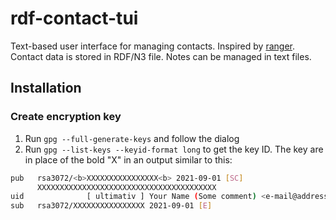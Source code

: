 # rdf-contact-tui

Text-based user interface for managing contacts.
Inspired by [ranger](https://en.wikipedia.org/wiki/Ranger_(file_manager)).
Contact data is stored in RDF/N3 file.
Notes can be managed in text files.

## Installation

### Create encryption key

1. Run <code>gpg --full-generate-keys</code> and follow the dialog
2. Run <code>gpg --list-keys --keyid-format long</code> to get the key ID. The key are in place of the bold "X" in an output similar to this:

```bash
pub   rsa3072/<b>XXXXXXXXXXXXXXXX<b> 2021-09-01 [SC]
      XXXXXXXXXXXXXXXXXXXXXXXXXXXXXXXXXXXXXXXX
uid              [ ultimativ ] Your Name (Some comment) <e-mail@address.com>
sub   rsa3072/XXXXXXXXXXXXXXXX 2021-09-01 [E]
```

